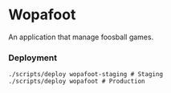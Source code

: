 # Wopafoot

An application that manage foosball games.

### Deployment

```shell
./scripts/deploy wopafoot-staging # Staging
./scripts/deploy wopafoot # Production
```
